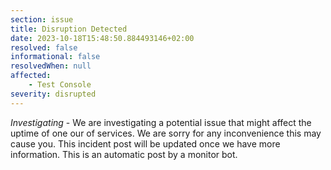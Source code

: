```yaml
---
section: issue
title: Disruption Detected
date: 2023-10-18T15:48:50.884493146+02:00
resolved: false
informational: false
resolvedWhen: null
affected:
    - Test Console
severity: disrupted
---
```

*Investigating* - We are investigating a potential issue that might affect the uptime of one our of services. We are sorry for any inconvenience this may cause you. This incident post will be updated once we have more information.
This is an automatic post by a monitor bot.
